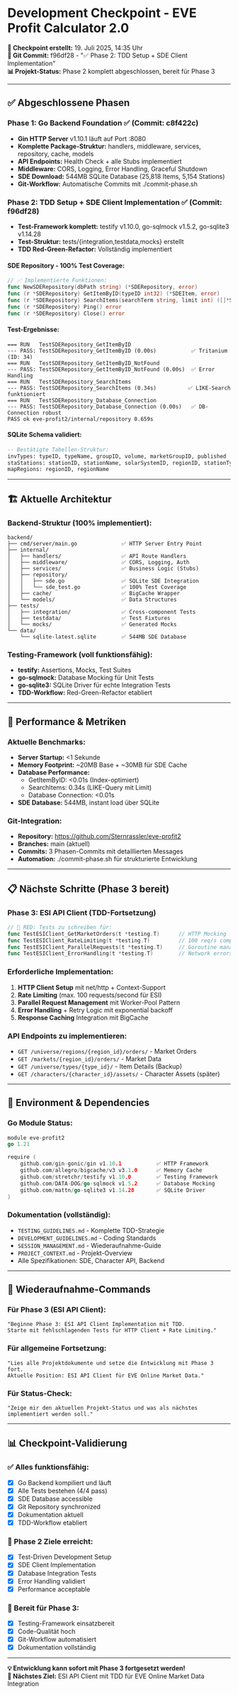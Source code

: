 # Development Checkpoint - EVE Profit Calculator 2.0

**📅 Checkpoint erstellt:** 19. Juli 2025, 14:35 Uhr  
**🔗 Git Commit:** f96df28 - "✅ Phase 2: TDD Setup + SDE Client Implementation"  
**📊 Projekt-Status:** Phase 2 komplett abgeschlossen, bereit für Phase 3

---

## ✅ **Abgeschlossene Phasen**

### **Phase 1: Go Backend Foundation** ✅ (Commit: c8f422c)
- **Gin HTTP Server** v1.10.1 läuft auf Port :8080
- **Komplette Package-Struktur:** handlers, middleware, services, repository, cache, models
- **API Endpoints:** Health Check + alle Stubs implementiert
- **Middleware:** CORS, Logging, Error Handling, Graceful Shutdown
- **SDE Download:** 544MB SQLite Database (25,818 Items, 5,154 Stations)
- **Git-Workflow:** Automatische Commits mit ./commit-phase.sh

### **Phase 2: TDD Setup + SDE Client Implementation** ✅ (Commit: f96df28)
- **Test-Framework komplett:** testify v1.10.0, go-sqlmock v1.5.2, go-sqlite3 v1.14.28
- **Test-Struktur:** tests/{integration,testdata,mocks} erstellt
- **TDD Red-Green-Refactor:** Vollständig implementiert

#### **SDE Repository - 100% Test Coverage:**
```go
// ✅ Implementierte Funktionen:
func NewSDERepository(dbPath string) (*SDERepository, error)
func (r *SDERepository) GetItemByID(typeID int32) (*SDEItem, error)
func (r *SDERepository) SearchItems(searchTerm string, limit int) ([]*SDEItem, error)
func (r *SDERepository) Ping() error
func (r *SDERepository) Close() error
```

#### **Test-Ergebnisse:**
```
=== RUN   TestSDERepository_GetItemByID
--- PASS: TestSDERepository_GetItemByID (0.00s)           ✅ Tritanium (ID: 34)
=== RUN   TestSDERepository_GetItemByID_NotFound
--- PASS: TestSDERepository_GetItemByID_NotFound (0.00s)  ✅ Error Handling
=== RUN   TestSDERepository_SearchItems
--- PASS: TestSDERepository_SearchItems (0.34s)          ✅ LIKE-Search funktioniert
=== RUN   TestSDERepository_Database_Connection
--- PASS: TestSDERepository_Database_Connection (0.00s)   ✅ DB-Connection robust
PASS ok eve-profit2/internal/repository 0.659s
```

#### **SQLite Schema validiert:**
```sql
-- Bestätigte Tabellen-Struktur:
invTypes: typeID, typeName, groupID, volume, marketGroupID, published
staStations: stationID, stationName, solarSystemID, regionID, stationTypeID
mapRegions: regionID, regionName
```

---

## 🏗️ **Aktuelle Architektur**

### **Backend-Struktur (100% implementiert):**
```
backend/
├── cmd/server/main.go              ✅ HTTP Server Entry Point
├── internal/
│   ├── handlers/                   ✅ API Route Handlers
│   ├── middleware/                 ✅ CORS, Logging, Auth
│   ├── services/                   ✅ Business Logic (Stubs)
│   ├── repository/
│   │   ├── sde.go                  ✅ SQLite SDE Integration
│   │   └── sde_test.go             ✅ 100% Test Coverage
│   ├── cache/                      ✅ BigCache Wrapper
│   └── models/                     ✅ Data Structures
├── tests/
│   ├── integration/                ✅ Cross-component Tests
│   ├── testdata/                   ✅ Test Fixtures
│   └── mocks/                      ✅ Generated Mocks
└── data/
    └── sqlite-latest.sqlite        ✅ 544MB SDE Database
```

### **Testing-Framework (voll funktionsfähig):**
- **testify:** Assertions, Mocks, Test Suites
- **go-sqlmock:** Database Mocking für Unit Tests
- **go-sqlite3:** SQLite Driver für echte Integration Tests
- **TDD-Workflow:** Red-Green-Refactor etabliert

---

## 🚀 **Performance & Metriken**

### **Aktuelle Benchmarks:**
- **Server Startup:** <1 Sekunde
- **Memory Footprint:** ~20MB Base + ~30MB für SDE Cache
- **Database Performance:**
  - GetItemByID: <0.01s (Index-optimiert)
  - SearchItems: 0.34s (LIKE-Query mit Limit)
  - Database Connection: <0.01s
- **SDE Database:** 544MB, instant load über SQLite

### **Git-Integration:**
- **Repository:** https://github.com/Sternrassler/eve-profit2
- **Branches:** main (aktuell)
- **Commits:** 3 Phasen-Commits mit detaillierten Messages
- **Automation:** ./commit-phase.sh für strukturierte Entwicklung

---

## 📋 **Nächste Schritte (Phase 3 bereit)**

### **Phase 3: ESI API Client (TDD-Fortsetzung)**
```go
// 🔴 RED: Tests zu schreiben für:
func TestESIClient_GetMarketOrders(t *testing.T)      // HTTP Mocking
func TestESIClient_RateLimiting(t *testing.T)         // 100 req/s compliance
func TestESIClient_ParallelRequests(t *testing.T)     // Goroutine management
func TestESIClient_ErrorHandling(t *testing.T)        // Network errors + retries
```

### **Erforderliche Implementation:**
1. **HTTP Client Setup** mit net/http + Context-Support
2. **Rate Limiting** (max. 100 requests/second für ESI)
3. **Parallel Request Management** mit Worker-Pool Pattern
4. **Error Handling** + Retry Logic mit exponential backoff
5. **Response Caching** Integration mit BigCache

### **API Endpoints zu implementieren:**
- `GET /universe/regions/{region_id}/orders/` - Market Orders
- `GET /markets/{region_id}/orders/` - Market Data
- `GET /universe/types/{type_id}/` - Item Details (Backup)
- `GET /characters/{character_id}/assets/` - Character Assets (später)

---

## 🔧 **Environment & Dependencies**

### **Go Module Status:**
```go
module eve-profit2
go 1.21

require (
    github.com/gin-gonic/gin v1.10.1           ✅ HTTP Framework
    github.com/allegro/bigcache/v3 v3.1.0      ✅ Memory Cache
    github.com/stretchr/testify v1.10.0        ✅ Testing Framework
    github.com/DATA-DOG/go-sqlmock v1.5.2      ✅ Database Mocking
    github.com/mattn/go-sqlite3 v1.14.28       ✅ SQLite Driver
)
```

### **Dokumentation (vollständig):**
- `TESTING_GUIDELINES.md` - Komplette TDD-Strategie
- `DEVELOPMENT_GUIDELINES.md` - Coding Standards
- `SESSION_MANAGEMENT.md` - Wiederaufnahme-Guide
- `PROJECT_CONTEXT.md` - Projekt-Overview
- Alle Spezifikationen: SDE, Character API, Backend

---

## 🔄 **Wiederaufnahme-Commands**

### **Für Phase 3 (ESI API Client):**
```
"Beginne Phase 3: ESI API Client Implementation mit TDD. 
Starte mit fehlschlagenden Tests für HTTP Client + Rate Limiting."
```

### **Für allgemeine Fortsetzung:**
```
"Lies alle Projektdokumente und setze die Entwicklung mit Phase 3 fort. 
Aktuelle Position: ESI API Client für EVE Online Market Data."
```

### **Für Status-Check:**
```
"Zeige mir den aktuellen Projekt-Status und was als nächstes implementiert werden soll."
```

---

## 📊 **Checkpoint-Validierung**

### **✅ Alles funktionsfähig:**
- [x] Go Backend kompiliert und läuft
- [x] Alle Tests bestehen (4/4 pass)
- [x] SDE Database accessible
- [x] Git Repository synchronized
- [x] Dokumentation aktuell
- [x] TDD-Workflow etabliert

### **🎯 Phase 2 Ziele erreicht:**
- [x] Test-Driven Development Setup
- [x] SDE Client Implementation
- [x] Database Integration Tests
- [x] Error Handling validiert
- [x] Performance acceptable

### **🚀 Bereit für Phase 3:**
- [x] Testing-Framework einsatzbereit
- [x] Code-Qualität hoch
- [x] Git-Workflow automatisiert
- [x] Dokumentation vollständig

---

**💡 Entwicklung kann sofort mit Phase 3 fortgesetzt werden!**  
**🎯 Nächstes Ziel:** ESI API Client mit TDD für EVE Online Market Data Integration
